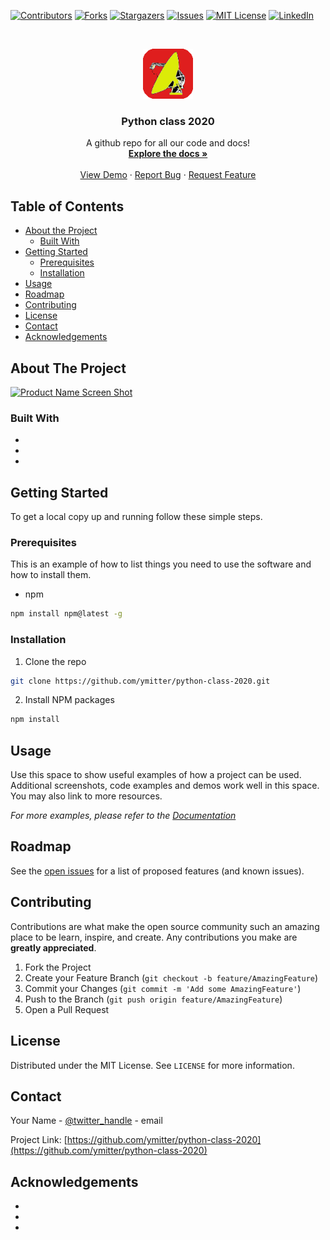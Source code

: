 




<!-- PROJECT SHIELDS -->
<!--
*** I'm using markdown "reference style" links for readability.
*** Reference links are enclosed in brackets [ ] instead of parentheses ( ).
*** See the bottom of this document for the declaration of the reference variables
*** for contributors-url, forks-url, etc. This is an optional, concise syntax you may use.
*** https://www.markdownguide.org/basic-syntax/#reference-style-links
-->
[![Contributors][contributors-shield]][contributors-url]
[![Forks][forks-shield]][forks-url]
[![Stargazers][stars-shield]][stars-url]
[![Issues][issues-shield]][issues-url]
[![MIT License][license-shield]][license-url]
[![LinkedIn][linkedin-shield]][linkedin-url]



<!-- PROJECT LOGO -->
<br />
<p align="center">
  <a href="https://github.com/ymitter/python-class-2020">
    <img src="images/logo.png" alt="Logo" width="80" height="80">
  </a>

  <h3 align="center">Python class 2020</h3>

  <p align="center">
    A github repo for all our code and docs!
    <br />
    <a href="https://github.com/ymitter/python-class-2020"><strong>Explore the docs »</strong></a>
    <br />
    <br />
    <a href="https://github.com/ymitter/python-class-2020">View Demo</a>
    ·
    <a href="https://github.com/ymitter/python-class-2020/issues">Report Bug</a>
    ·
    <a href="https://github.com/ymitter/python-class-2020/issues">Request Feature</a>
  </p>
</p>



<!-- TABLE OF CONTENTS -->
## Table of Contents

* [About the Project](#about-the-project)
  * [Built With](#built-with)
* [Getting Started](#getting-started)
  * [Prerequisites](#prerequisites)
  * [Installation](#installation)
* [Usage](#usage)
* [Roadmap](#roadmap)
* [Contributing](#contributing)
* [License](#license)
* [Contact](#contact)
* [Acknowledgements](#acknowledgements)



<!-- ABOUT THE PROJECT -->
## About The Project

[![Product Name Screen Shot][product-screenshot]](https://example.com)


### Built With

* []()
* []()
* []()



<!-- GETTING STARTED -->
## Getting Started

To get a local copy up and running follow these simple steps.

### Prerequisites

This is an example of how to list things you need to use the software and how to install them.
* npm
```sh
npm install npm@latest -g
```

### Installation

1. Clone the repo
```sh
git clone https://github.com/ymitter/python-class-2020.git
```
2. Install NPM packages
```sh
npm install
```



<!-- USAGE EXAMPLES -->
## Usage

Use this space to show useful examples of how a project can be used. Additional screenshots, code examples and demos work well in this space. You may also link to more resources.

_For more examples, please refer to the [Documentation](https://example.com)_



<!-- ROADMAP -->
## Roadmap

See the [open issues](https://github.com/ymitter/python-class-2020/issues) for a list of proposed features (and known issues).



<!-- CONTRIBUTING -->
## Contributing

Contributions are what make the open source community such an amazing place to be learn, inspire, and create. Any contributions you make are **greatly appreciated**.

1. Fork the Project
2. Create your Feature Branch (`git checkout -b feature/AmazingFeature`)
3. Commit your Changes (`git commit -m 'Add some AmazingFeature'`)
4. Push to the Branch (`git push origin feature/AmazingFeature`)
5. Open a Pull Request



<!-- LICENSE -->
## License

Distributed under the MIT License. See `LICENSE` for more information.



<!-- CONTACT -->
## Contact

Your Name - [@twitter_handle](https://twitter.com/twitter_handle) - email

Project Link: [https://github.com/ymitter/python-class-2020](https://github.com/ymitter/python-class-2020)



<!-- ACKNOWLEDGEMENTS -->
## Acknowledgements

* []()
* []()
* []()





<!-- MARKDOWN LINKS & IMAGES -->
<!-- https://www.markdownguide.org/basic-syntax/#reference-style-links -->
[contributors-shield]: https://img.shields.io/github/contributors/ymitter/repo.svg?style=flat-square
[contributors-url]: https://github.com/ymitter/repo/graphs/contributors
[forks-shield]: https://img.shields.io/github/forks/ymitter/repo.svg?style=flat-square
[forks-url]: https://github.com/ymitter/repo/network/members
[stars-shield]: https://img.shields.io/github/stars/ymitter/repo.svg?style=flat-square
[stars-url]: https://github.com/ymitter/repo/stargazers
[issues-shield]: https://img.shields.io/github/issues/ymitter/repo.svg?style=flat-square
[issues-url]: https://github.com/ymitter/repo/issues
[license-shield]: https://img.shields.io/github/license/ymitter/repo.svg?style=flat-square
[license-url]: https://github.com/ymitter/repo/blob/master/LICENSE.txt
[linkedin-shield]: https://img.shields.io/badge/-LinkedIn-black.svg?style=flat-square&logo=linkedin&colorB=555
[linkedin-url]: https://linkedin.com/in/ymitter
[product-screenshot]: images/screenshot.png
